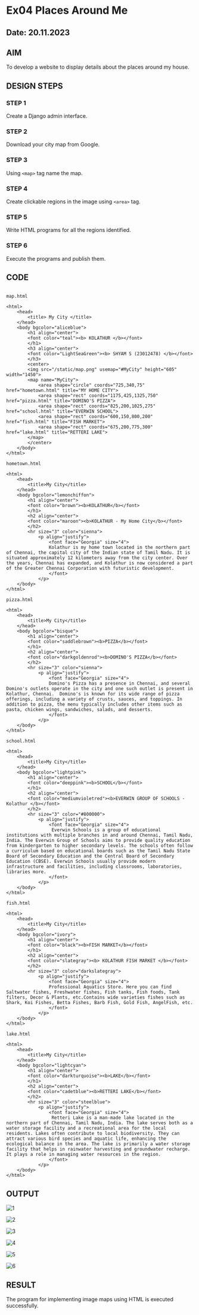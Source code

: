 # Ex04 Places Around Me
## Date: 20.11.2023

## AIM
To develop a website to display details about the places around my house.

## DESIGN STEPS

### STEP 1
Create a Django admin interface.

### STEP 2
Download your city map from Google.

### STEP 3
Using ```<map>``` tag name the map.

### STEP 4
Create clickable regions in the image using ```<area>``` tag.

### STEP 5
Write HTML programs for all the regions identified.

### STEP 6
Execute the programs and publish them.

## CODE
```

map.html

<html>
	<head>
		<title> My City </title>
	</head>
	<body bgcolor="aliceblue">
		<h1 align="center">
		<font color="teal"><b> KOLATHUR </b></font>
		</h1>
		<h3 align="center">
		<font color="LightSeaGreen"><b> SHYAM S (23012478) </b></font>
		</h3>
		<center>
		<img src="/static/map.png" usemap="#MyCity" height="605" width="1450">
		<map name="MyCity">
			<area shape="circle" coords="725,340,75" href="hometown.html" title="MY HOME CITY">
            <area shape="rect" coords="1175,425,1325,750" href="pizza.html" title="DOMINO'S PIZZA">
            <area shape="rect" coords="825,200,1025,275" href="school.html" title="EVERWIN SCHOOL">
            <area shape="rect" coords="600,150,800,200" href="fish.html" title="FISH MARKET">
            <area shape="rect" coords="675,200,775,300" href="lake.html" title="RETTERI LAKE">
		</map>
		</center>
	</body>
</html>

hometown.html

<html>
	<head>
		<title>My City</title>
	</head>
	<body bgcolor="lemonchiffon">
		<h1 align="center">
		<font color="brown"><b>KOLATHUR</b></font>
		</h1>
		<h2 align="center">
		<font color="maroon"><b>KOLATHUR - My Home City</b></font>
		</h2>
		<hr size="3" color="sienna">
			<p align="justify">
				<font face="Georgia" size="4">
				Kolathur is my home town located in the northern part of Chennai, the capital city of the Indian state of Tamil Nadu. It is situated approximately 12 kilometers away from the city center. Over the years, Chennai has expanded, and Kolathur is now considered a part of the Greater Chennai Corporation with futuristic development.
				</font>
			</p>
	</body>
</html>

pizza.html

<html>
	<head>
		<title>My City</title>
	</head>
	<body bgcolor="bisque">
		<h1 align="center">
		<font color="saddlebrown"><b>PIZZA</b></font>
		</h1>
		<h2 align="center">
		<font color="darkgoldenrod"><b>DOMINO'S PIZZA</b></font>
		</h2>
		<hr size="3" color="sienna">
			<p align="justify">
				<font face="Georgia" size="4">
				Domino's Pizza has a presence in Chennai, and several Domino's outlets operate in the city and one such outlet is present in Kolathur, Chennai.  Domino's is known for its wide range of pizza offerings, including a variety of crusts, sauces, and toppings. In addition to pizza, the menu typically includes other items such as pasta, chicken wings, sandwiches, salads, and desserts.
				</font>
			</p>
	</body>
</html>

school.html

<html>
	<head>
		<title>My City</title>
	</head>
	<body bgcolor="lightpink">
		<h1 align="center">
		<font color="deeppink"><b>SCHOOL</b></font>
		</h1>
		<h2 align="center">
		<font color="mediumvioletred"><b>EVERWIN GROUP OF SCHOOLS - Kolathur </b></font>
		</h2>
		<hr size="3" color="#800000">
			<p align="justify">
				<font face="Georgia" size="4">
				 Everwin Schools is a group of educational institutions with multiple branches in and around Chennai, Tamil Nadu, India. The Everwin Group of Schools aims to provide quality education from kindergarten to higher secondary levels. The schools often follow a curriculum based on educational boards such as the Tamil Nadu State Board of Secondary Education and the Central Board of Secondary Education (CBSE). Everwin Schools usually provide modern infrastructure and facilities, including classrooms, laboratories, libraries more.
				</font>
			</p>
	</body>
</html>

fish.html

<html>
	<head>
		<title>My City</title>
	</head>
	<body bgcolor="ivory">
		<h1 align="center">
		<font color="black"><b>FISH MARKET</b></font>
		</h1>
		<h2 align="center">
		<font color="slategray"><b> KOLATHUR FISH MARKET </b></font>
		</h2>
		<hr size="3" color="darkslategray">
			<p align="justify">
				<font face="Georgia" size="4">
				Professional Aquatics Store. Here you can find Saltwater fishes, Freshwater fishes, Fish tanks, Fish foods, Tank filters, Decor & Plants, etc.Contains wide varieties fishes such as Shark, Koi Fishes, Betta Fishes, Barb Fish, Gold Fish, AngelFish, etc.
				</font>
			</p>
	</body>
</html>

lake.html

<html>
	<head>
		<title>My City</title>
	</head>
	<body bgcolor="lightcyan">
		<h1 align="center">
		<font color="darkturquoise"><b>LAKE</b></font>
		</h1>
		<h2 align="center">
		<font color="cadetblue"><b>RETTERI LAKE</b></font>
		</h2>
		<hr size="3" color="steelblue">
			<p align="justify">
				<font face="Georgia" size="4">
				 Retteri Lake is a man-made lake located in the northern part of Chennai, Tamil Nadu, India. The lake serves both as a water storage facility and a recreational area for the local residents. Lakes often contribute to local biodiversity. They can attract various bird species and aquatic life, enhancing the ecological balance in the area. The lake is primarily a water storage facility that helps in rainwater harvesting and groundwater recharge. It plays a role in managing water resources in the region.
				</font>
			</p>
	</body>
</html>
```

## OUTPUT

![1](https://github.com/SridharShyam/NearMe/assets/144871368/59260efe-bc77-4d4c-ad67-2473e39ee376)

![2](https://github.com/SridharShyam/NearMe/assets/144871368/5de7b8b4-8f83-47b2-9c09-17178be2774d)

![3](https://github.com/SridharShyam/NearMe/assets/144871368/5739f56e-e13a-4999-ad8a-1f03502f11b0)

![4](https://github.com/SridharShyam/NearMe/assets/144871368/695daa63-6bda-493e-908c-ccff809b1646)

![5](https://github.com/SridharShyam/NearMe/assets/144871368/7ff14730-e9bf-4567-ba11-20959c617b53)

![6](https://github.com/SridharShyam/NearMe/assets/144871368/ca97e39d-6ad7-41fd-aac9-09c778ec6ee9)

## RESULT
The program for implementing image maps using HTML is executed successfully.
